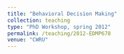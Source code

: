 ```yaml
---
title: "Behavioral Decision Making"
collection: teaching
type: "PhD Workshop, spring 2012"
permalink: /teaching/2012-EDMP678
venue: "CWRU"
---
```

